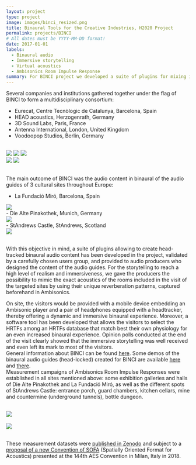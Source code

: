 ```yaml
---
layout: project
type: project
image: images/binci_resized.png
title: Binaural Tools for the Creative Industries, H2020 Project
permalink: projects/BINCI
# All dates must be YYYY-MM-DD format!
date: 2017-01-01
labels:
  - Binaural audio
  - Immersive storytelling
  - Virtual acoustics
  - Ambisonics Room Impulse Response
summary: For BINCI project we developed a suite of plugins for mixing in binaural the audio guides content of some museums and cultural sites, plus an ambisonics player supporting head tracking for an enhanced visitor experience.
---
```


Several companies and institutions gathered together under the flag of BINCI to form a multidisciplinary consortium:
- Eurecat, Centre Tecnòlogic de Catalunya, Barcelona, Spain
- HEAD acoustics, Herzogenrath, Germany
- 3D Sound Labs, Paris, France
- Antenna International, London, United Kingdom
- Voodoopop Studios, Berlin, Germany
<br />

<div class="ui grid">
  <div class="ui small centered images">
    <img class="ui image" src="/images/eurecat_logo.png">
    <img class="ui image" src="/images/head_acoustics.png">
    <img class="ui image" src="/images/3DSL.png">
  </div>
  <div class="ui small centered images">
    <img class="ui image" src="/images/antenna_logo.png">
    <img class="ui image" src="/images/VDP_Logo.png">
  </div>
</div>
<br />

The main outcome of BINCI was the audio content in binaural of the audio guides of 3 cultural sites throughout Europe:
- La Fundació Miró, Barcelona, Spain
<div class="one wide column">
<img class="ui centered medium image" src="/images/fundacio_miro.jpg">
</div>
- Die Alte Pinakothek, Munich, Germany
<div class="one wide column">
<img class="ui centered medium image" src="/images/Alte-pinakothek.jpg">
</div>
- StAndrews Castle, StAndrews, Scotland
<div class="one wide column">
<img class="ui centered medium image" src="/images/St-Andrews.jpg">
</div>
<br />

With this objective in mind, a suite of plugins allowing to create head-tracked binaural audio content has been developed in the project, validated by a carefully chosen users group, and provided to audio producers who designed the content of the audio guides. For the storytelling to reach a high level of realism and immersiveness, we gave the producers the possibility to mimic the exact acoustics of the rooms included in the visit of the targeted sites by using their unique reverberation patterns, captured beforehand in Ambisonics. <br />

On site, the visitors would be provided with a mobile device embedding an Ambisonic player and a pair of headphones equipped with a headtracker, thereby offering a dynamic and immersive binaural experience. Moreover, a software tool has been developed that allows the visitors to select the HRTFs among an HRTFs database that match best their own physiology for an even increased binaural experience. Opinion polls conducted at the end of the visit clearly showed that the immersive storytelling was well received and even left its mark to most of the visitors.<br />
General information about BINCI can be found [here](https://binci.eu/). Some demos of the binaural audio guides (head-locked) created for BINCI are available [here](https://www.youtube.com/watch?time_continue=24&v=AfFsXqODqOQ&feature=emb_logo) and [there](https://www.youtube.com/watch?time_continue=165&v=ijhN34Jwkw0&feature=emb_logo).<br />
Measurement campaigns of Ambisonics Room Impulse Responses were established in all sites mentioned above: some exhibition galleries and halls of Die Alte Pinakothek and La Fundació Miró, as well as the different spots of StAndrews Castle: entrance porch, guard chambers, kitchen cellars, mine and countermine (underground tunnels), bottle dungeon.<br /><br />

<div class="one wide column">
<img class="ui centered medium image" src="/images/pinakotheke_2.png">
</div>
<br />

<div class="one wide column">
<img class="ui centered medium image" src="/images/standrews4.jpg">
</div>
<br />

These measurement datasets were [published in Zenodo](https://zenodo.org/record/1417727#.XqsOThMzZ24) and subject to a [proposal of a new Convention of SOFA](http://www.aes.org/e-lib/browse.cfm?elib=19560) (Spatially Oriented Format for Acoustics) presented at the 144th AES Convention in Milan, Italy in 2018.
